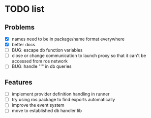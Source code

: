 # TODO list

## Problems

- [x] names need to be in package/name format everywhere
- [x] better docs
- [ ] BUG: escape db function variables
- [ ] close or change communication to launch proxy so that it can't be accessed from ros network
- [ ] BUG: handle "'" in db queries

## Features

- [ ] implement provider definition handling in runner
- [ ] try using ros package to find exports automatically
- [ ] improve the event system
- [ ] move to established db handler lib
